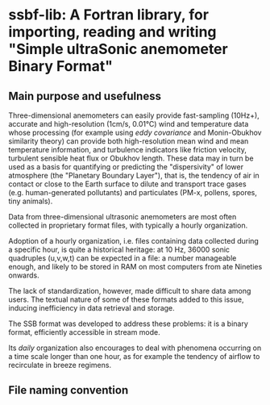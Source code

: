 # ssbf-lib: A Fortran library, for importing, reading and writing "Simple ultraSonic anemometer Binary Format"

## Main purpose and usefulness

Three-dimensional anemometers can easily provide fast-sampling (10Hz+), accurate and high-resolution (1cm/s, 0.01°C) wind and temperature data whose processing (for example using _eddy covariance_ and Monin-Obukhov similarity theory) can provide both high-resolution mean wind and mean temperature information, and turbulence indicators like friction velocity, turbulent sensible heat flux or Obukhov length. These data may in turn be used as a basis for quantifying or predicting the "dispersivity" of lower atmosphere (the "Planetary Boundary Layer"), that is, the tendency of air in contact or close to the Earth surface to dilute and transport trace gases (e.g. human-generated pollutants) and particulates (PM-x, pollens, spores, tiny animals).

Data from three-dimensional ultrasonic anemometers are most often collected in proprietary format files, with typically a hourly organization.

Adoption of a hourly organization, i.e. files containing data collected during a specific hour, is quite a historical heritage: at 10 Hz, 36000 sonic quadruples (u,v,w,t) can be expected in a file: a number manageable enough, and likely to be stored in RAM on most computers from ate Nineties onwards.

The lack of standardization, however, made difficult to share data among users. The textual nature of some of these formats added to this issue, inducing inefficiency in data retrieval and storage.

The SSB format was developed to address these problems: it is a binary format, efficiently accessible in stream mode.

Its _daily_ organization also encourages to deal with phenomena occurring on a time scale longer than one hour, as for example the tendency of airflow to recirculate in breeze regimens.

## File naming convention
